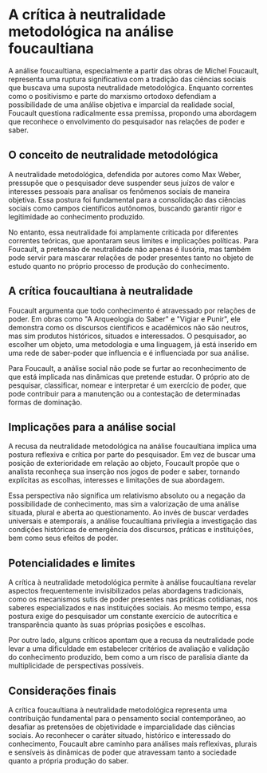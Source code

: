 # A crítica à neutralidade metodológica na análise foucaultiana

A análise foucaultiana, especialmente a partir das obras de Michel Foucault, representa uma ruptura significativa com a tradição das ciências sociais que buscava uma suposta neutralidade metodológica. Enquanto correntes como o positivismo e parte do marxismo ortodoxo defendiam a possibilidade de uma análise objetiva e imparcial da realidade social, Foucault questiona radicalmente essa premissa, propondo uma abordagem que reconhece o envolvimento do pesquisador nas relações de poder e saber.

## O conceito de neutralidade metodológica

A neutralidade metodológica, defendida por autores como Max Weber, pressupõe que o pesquisador deve suspender seus juízos de valor e interesses pessoais para analisar os fenômenos sociais de maneira objetiva. Essa postura foi fundamental para a consolidação das ciências sociais como campos científicos autônomos, buscando garantir rigor e legitimidade ao conhecimento produzido.

No entanto, essa neutralidade foi amplamente criticada por diferentes correntes teóricas, que apontaram seus limites e implicações políticas. Para Foucault, a pretensão de neutralidade não apenas é ilusória, mas também pode servir para mascarar relações de poder presentes tanto no objeto de estudo quanto no próprio processo de produção do conhecimento.

## A crítica foucaultiana à neutralidade

Foucault argumenta que todo conhecimento é atravessado por relações de poder. Em obras como "A Arqueologia do Saber" e "Vigiar e Punir", ele demonstra como os discursos científicos e acadêmicos não são neutros, mas sim produtos históricos, situados e interessados. O pesquisador, ao escolher um objeto, uma metodologia e uma linguagem, já está inserido em uma rede de saber-poder que influencia e é influenciada por sua análise.

Para Foucault, a análise social não pode se furtar ao reconhecimento de que está implicada nas dinâmicas que pretende estudar. O próprio ato de pesquisar, classificar, nomear e interpretar é um exercício de poder, que pode contribuir para a manutenção ou a contestação de determinadas formas de dominação.

## Implicações para a análise social

A recusa da neutralidade metodológica na análise foucaultiana implica uma postura reflexiva e crítica por parte do pesquisador. Em vez de buscar uma posição de exterioridade em relação ao objeto, Foucault propõe que o analista reconheça sua inserção nos jogos de poder e saber, tornando explícitas as escolhas, interesses e limitações de sua abordagem.

Essa perspectiva não significa um relativismo absoluto ou a negação da possibilidade de conhecimento, mas sim a valorização de uma análise situada, plural e aberta ao questionamento. Ao invés de buscar verdades universais e atemporais, a análise foucaultiana privilegia a investigação das condições históricas de emergência dos discursos, práticas e instituições, bem como seus efeitos de poder.

## Potencialidades e limites

A crítica à neutralidade metodológica permite à análise foucaultiana revelar aspectos frequentemente invisibilizados pelas abordagens tradicionais, como os mecanismos sutis de poder presentes nas práticas cotidianas, nos saberes especializados e nas instituições sociais. Ao mesmo tempo, essa postura exige do pesquisador um constante exercício de autocrítica e transparência quanto às suas próprias posições e escolhas.

Por outro lado, alguns críticos apontam que a recusa da neutralidade pode levar a uma dificuldade em estabelecer critérios de avaliação e validação do conhecimento produzido, bem como a um risco de paralisia diante da multiplicidade de perspectivas possíveis.

## Considerações finais

A crítica foucaultiana à neutralidade metodológica representa uma contribuição fundamental para o pensamento social contemporâneo, ao desafiar as pretensões de objetividade e imparcialidade das ciências sociais. Ao reconhecer o caráter situado, histórico e interessado do conhecimento, Foucault abre caminho para análises mais reflexivas, plurais e sensíveis às dinâmicas de poder que atravessam tanto a sociedade quanto a própria produção do saber.